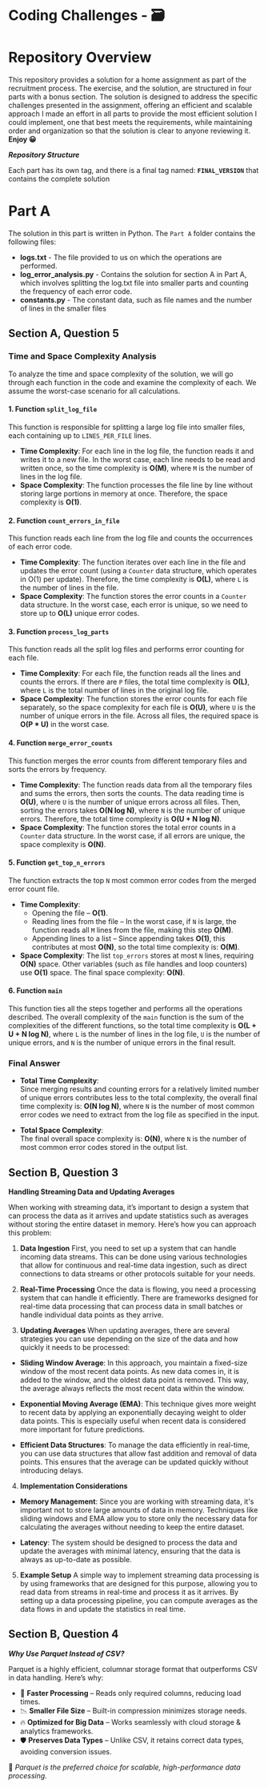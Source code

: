 # Coding Challenges - 🗃️
# Repository Overview
This repository provides a solution for a home assignment as part of the recruitment process. The exercise, and the solution, are structured in four parts with a bonus section.
The solution is designed to address the specific challenges presented in the assignment, offering an efficient and scalable approach
I made an effort in all parts to provide the most efficient solution I could implement, one that best meets the requirements, while maintaining order and organization so that the solution is clear to anyone reviewing it.
**Enjoy 😀**

***Repository Structure***

Each part has its own tag, and there is a final tag named: **`FINAL_VERSION`** that contains the complete solution

# Part A
The solution in this part is written in Python.
The `Part A` folder contains the following files:
- **logs.txt** - The file provided to us on which the operations are performed.
- **log_error_analysis.py** - Contains the solution for section A in Part A, which involves splitting the log.txt file into smaller parts and counting the frequency of each error code.
- **constants.py** - The constant data, such as file names and the number of lines in the smaller files

## Section A, Question 5

### **Time and Space Complexity Analysis**

To analyze the time and space complexity of the solution, we will go through each function in the code and examine the complexity of each. We assume the worst-case scenario for all calculations.

#### 1. **Function `split_log_file`**
This function is responsible for splitting a large log file into smaller files, each containing up to `LINES_PER_FILE` lines.
- **Time Complexity**: For each line in the log file, the function reads it and writes it to a new file. In the worst case, each line needs to be read and written once, so the time complexity is **O(M)**, where `M` is the number of lines in the log file.
- **Space Complexity**: The function processes the file line by line without storing large portions in memory at once. Therefore, the space complexity is **O(1)**.

#### 2. **Function `count_errors_in_file`**
This function reads each line from the log file and counts the occurrences of each error code.
- **Time Complexity**: The function iterates over each line in the file and updates the error count (using a `Counter` data structure, which operates in O(1) per update). Therefore, the time complexity is **O(L)**, where `L` is the number of lines in the file.
- **Space Complexity**: The function stores the error counts in a `Counter` data structure. In the worst case, each error is unique, so we need to store up to **O(L)** unique error codes.

#### 3. **Function `process_log_parts`**
This function reads all the split log files and performs error counting for each file.
- **Time Complexity**: For each file, the function reads all the lines and counts the errors. If there are `P` files, the total time complexity is **O(L)**, where `L` is the total number of lines in the original log file.
- **Space Complexity**: The function stores the error counts for each file separately, so the space complexity for each file is **O(U)**, where `U` is the number of unique errors in the file. Across all files, the required space is **O(P * U)** in the worst case.

#### 4. **Function `merge_error_counts`**
This function merges the error counts from different temporary files and sorts the errors by frequency.
- **Time Complexity**: The function reads data from all the temporary files and sums the errors, then sorts the counts. The data reading time is **O(U)**, where `U` is the number of unique errors across all files. Then, sorting the errors takes **O(N log N)**, where `N` is the number of unique errors. Therefore, the total time complexity is **O(U + N log N)**.
- **Space Complexity**: The function stores the total error counts in a `Counter` data structure. In the worst case, if all errors are unique, the space complexity is **O(N)**.

#### 5. **Function `get_top_n_errors`**
The function extracts the top `N` most common error codes from the merged error count file.

- **Time Complexity**:
  - Opening the file – **O(1)**.
  - Reading lines from the file – In the worst case, if `N` is large, the function reads all `M` lines from the file, making this step **O(M)**.
  - Appending lines to a list – Since appending takes **O(1)**, this contributes at most **O(N)**, so the total time complexity is: **O(M)**.
- **Space Complexity**: The list `top_errors` stores at most `N` lines, requiring **O(N)** space. Other variables (such as file handles and loop counters) use **O(1)** space. The final space complexity: **O(N)**.

#### 6. **Function `main`**
This function ties all the steps together and performs all the operations described.
The overall complexity of the `main` function is the sum of the complexities of the different functions, so the total time complexity is **O(L + U + N log N)**, where `L` is the number of lines in the log file, `U` is the number of unique errors, and `N` is the number of unique errors in the final result.

### **Final Answer**
- **Total Time Complexity**:  
  Since merging results and counting errors for a relatively limited number of unique errors contributes less to the total complexity, the overall final time complexity is: **O(N log N)**, where `N` is the number of most common error codes we need to extract from the log file as specified in the input.

- **Total Space Complexity**:  
  The final overall space complexity is: **O(N)**, where `N` is the number of most common error codes stored in the output list.

## Section B, Question 3

**Handling Streaming Data and Updating Averages**

When working with streaming data, it’s important to design a system that can process the data as it arrives and update statistics such as averages without storing the entire dataset in memory. Here’s how you can approach this problem:

1. **Data Ingestion**
First, you need to set up a system that can handle incoming data streams. This can be done using various technologies that allow for continuous and real-time data ingestion, such as direct connections to data streams or other protocols suitable for your needs.

2. **Real-Time Processing**
Once the data is flowing, you need a processing system that can handle it efficiently. There are frameworks designed for real-time data processing that can process data in small batches or handle individual data points as they arrive.

3. **Updating Averages**
When updating averages, there are several strategies you can use depending on the size of the data and how quickly it needs to be processed:

- **Sliding Window Average**: In this approach, you maintain a fixed-size window of the most recent data points. As new data comes in, it is added to the window, and the oldest data point is removed. This way, the average always reflects the most recent data within the window.
  
- **Exponential Moving Average (EMA)**: This technique gives more weight to recent data by applying an exponentially decaying weight to older data points. This is especially useful when recent data is considered more important for future predictions.

- **Efficient Data Structures**: To manage the data efficiently in real-time, you can use data structures that allow fast addition and removal of data points. This ensures that the average can be updated quickly without introducing delays.

4. **Implementation Considerations**

- **Memory Management**: Since you are working with streaming data, it's important not to store large amounts of data in memory. Techniques like sliding windows and EMA allow you to store only the necessary data for calculating the averages without needing to keep the entire dataset.
  
- **Latency**: The system should be designed to process the data and update the averages with minimal latency, ensuring that the data is always as up-to-date as possible.

5. **Example Setup**
A simple way to implement streaming data processing is by using frameworks that are designed for this purpose, allowing you to read data from streams in real-time and process it as it arrives. By setting up a data processing pipeline, you can compute averages as the data flows in and update the statistics in real time.

## Section B, Question 4

***Why Use Parquet Instead of CSV?***

Parquet is a highly efficient, columnar storage format that outperforms CSV in data handling. Here’s why:

- 🚀 **Faster Processing** – Reads only required columns, reducing load times.
- 📉 **Smaller File Size** – Built-in compression minimizes storage needs.
- 🔥 **Optimized for Big Data** – Works seamlessly with cloud storage & analytics frameworks.
- 🛡️ **Preserves Data Types** – Unlike CSV, it retains correct data types, avoiding conversion issues.

🔹 _Parquet is the preferred choice for scalable, high-performance data processing._
